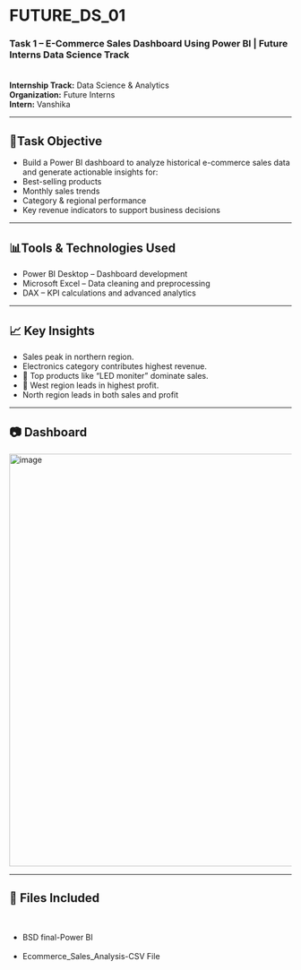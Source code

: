 # FUTURE_DS_01
<h3>Task 1 – E-Commerce Sales Dashboard Using Power BI | Future Interns Data Science Track <br><br></h3>
<b>Internship Track:</b> Data Science & Analytics<br>
<b>Organization:</b>  Future Interns<br>
<b>Intern:</b>  Vanshika<br>
<hr>
<h2>📌Task Objective<br></h2>
<ul>
<li>Build a Power BI dashboard to analyze historical e-commerce sales data and generate actionable insights for:<br></li>
<li>Best-selling products<br></li>
<li>Monthly sales trends<br></li>
<li>Category & regional performance<br></li>
<li>Key revenue indicators to support business decisions<br></li>
</ul>
<hr>
<h2>📊Tools & Technologies Used<br></h2>
<ul>
<li>Power BI Desktop – Dashboard development<br></li>
<li>Microsoft Excel – Data cleaning and preprocessing<br></li>
<li>DAX – KPI calculations and advanced analytics<br></li>
</ul>
<hr>

<h2>📈 Key Insights<br></h2>
<ul>
<li>Sales peak in northern region.<br></li>
<li>Electronics category contributes highest revenue.<br></li>
<li>🥇 Top products like “LED moniter” dominate sales.<br></li>
<li>📍 West region leads in highest profit.<br></li>
<li>North region leads in both sales and profit<br></li>
</ul>
<hr>
<h2>📷 Dashboard</h2>
<img width="1323" height="737" alt="image" src="https://github.com/user-attachments/assets/427b6398-4479-4339-8afd-2f7bf1edb7af" />
<hr>

<h2>📄 Files Included</h2><br>
<ul>
<li>BSD final-Power BI</li><br>
<li>Ecommerce_Sales_Analysis-CSV File</li>
